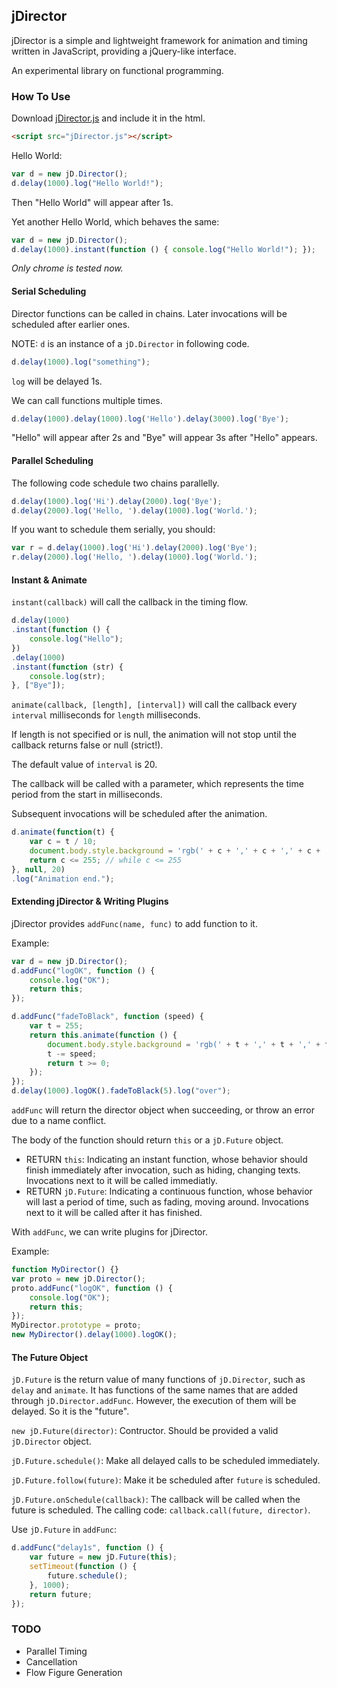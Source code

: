 ## jDirector

jDirector is a simple and lightweight framework for animation and timing written in JavaScript, providing a jQuery-like interface.

An experimental library on functional programming.

### How To Use

Download [jDirector.js](https://github.com/ladace/jDirector/raw/master/src/jDirector.js) and include it in the html.

```HTML
<script src="jDirector.js"></script>
```

Hello World:

```javascript
var d = new jD.Director();
d.delay(1000).log("Hello World!");
```

Then "Hello World" will appear after 1s.

Yet another Hello World, which behaves the same:
```javascript
var d = new jD.Director();
d.delay(1000).instant(function () { console.log("Hello World!"); });
```

*Only chrome is tested now.*

#### Serial Scheduling

Director functions can be called in chains.
Later invocations will be scheduled after earlier ones.

NOTE: `d` is an instance of a `jD.Director` in following code.

```javascript
d.delay(1000).log("something");
```

`log` will be delayed 1s.

We can call functions multiple times.

```javascript
d.delay(1000).delay(1000).log('Hello').delay(3000).log('Bye');
```

"Hello" will appear after 2s and "Bye" will appear 3s after "Hello" appears.

#### Parallel Scheduling

The following code schedule two chains parallelly.

```javascript
d.delay(1000).log('Hi').delay(2000).log('Bye');
d.delay(2000).log('Hello, ').delay(1000).log('World.');
```

If you want to schedule them serially, you should:

```javascript
var r = d.delay(1000).log('Hi').delay(2000).log('Bye');
r.delay(2000).log('Hello, ').delay(1000).log('World.');
```

#### Instant & Animate

`instant(callback)` will call the callback in the timing flow.

```javascript
d.delay(1000)
.instant(function () {
    console.log("Hello");
})
.delay(1000)
.instant(function (str) {
    console.log(str);
}, ["Bye"]);
```

`animate(callback, [length], [interval])` will call the callback every `interval` milliseconds for `length` milliseconds.

If length is not specified or is null, the animation will not stop until the callback returns false or null (strict!).

The default value of `interval` is 20.

The callback will be called with a parameter, which represents the time period from the start in milliseconds.

Subsequent invocations will be scheduled after the animation.

```javascript
d.animate(function(t) {
    var c = t / 10;
    document.body.style.background = 'rgb(' + c + ',' + c + ',' + c + ')';
    return c <= 255; // while c <= 255
}, null, 20)
.log("Animation end.");
```

#### Extending jDirector & Writing Plugins

jDirector provides `addFunc(name, func)` to add function to it.

Example:
```javascript
var d = new jD.Director();
d.addFunc("logOK", function () {
    console.log("OK");
    return this;
});

d.addFunc("fadeToBlack", function (speed) {
    var t = 255;
    return this.animate(function () {
        document.body.style.background = 'rgb(' + t + ',' + t + ',' + t + ')';
        t -= speed;
        return t >= 0;
    });
});
d.delay(1000).logOK().fadeToBlack(5).log("over");
```

`addFunc` will return the director object when succeeding, or throw an error due to a name conflict.

The body of the function should return `this` or a `jD.Future` object.

 * RETURN `this`: Indicating an instant function, whose behavior should finish immediately after invocation, such as hiding, changing texts. Invocations next to it will be called immediatly.
 * RETURN `jD.Future`: Indicating a continuous function, whose behavior will last a period of time, such as fading, moving around. Invocations next to it will be called after it has finished.


With `addFunc`, we can write plugins for jDirector.

Example:

```javascript
function MyDirector() {}
var proto = new jD.Director();
proto.addFunc("logOK", function () {
    console.log("OK");
    return this;
});
MyDirector.prototype = proto;
new MyDirector().delay(1000).logOK();
```

#### The Future Object

`jD.Future` is the return value of many functions of `jD.Director`, such as `delay` and `animate`. It has functions of the same names that are added through `jD.Director.addFunc`. However, the execution of them will be delayed. So it is the "future".

`new jD.Future(director)`: Contructor. Should be provided a valid `jD.Director` object.

`jD.Future.schedule()`: Make all delayed calls to be scheduled immediately.

`jD.Future.follow(future)`: Make it be scheduled after `future` is scheduled.

`jD.Future.onSchedule(callback)`: The callback will be called when the future is scheduled. The calling code: `callback.call(future, director)`.

Use `jD.Future` in `addFunc`:

```javascript
d.addFunc("delay1s", function () {
    var future = new jD.Future(this);
    setTimeout(function () {
        future.schedule();
    }, 1000);
    return future;
});
```

### TODO
 * Parallel Timing
 * Cancellation
 * Flow Figure Generation
